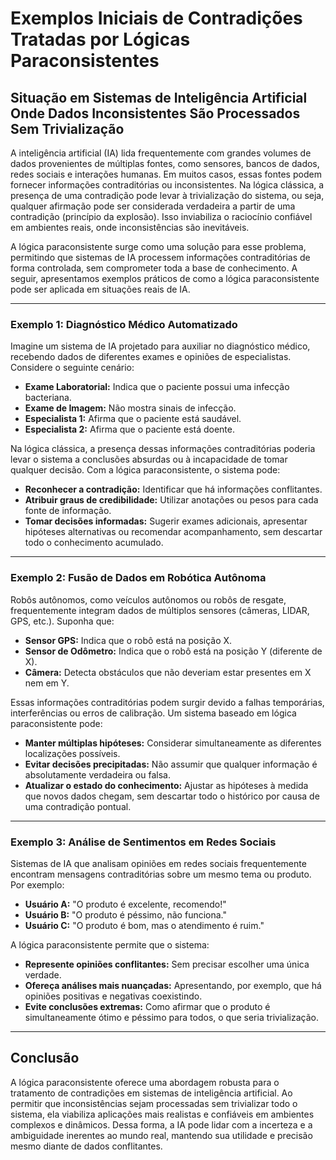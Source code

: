 
# Exemplos Iniciais de Contradições Tratadas por Lógicas Paraconsistentes

## Situação em Sistemas de Inteligência Artificial Onde Dados Inconsistentes São Processados Sem Trivialização

A inteligência artificial (IA) lida frequentemente com grandes volumes de dados provenientes de múltiplas fontes, como sensores, bancos de dados, redes sociais e interações humanas. Em muitos casos, essas fontes podem fornecer informações contraditórias ou inconsistentes. Na lógica clássica, a presença de uma contradição pode levar à trivialização do sistema, ou seja, qualquer afirmação pode ser considerada verdadeira a partir de uma contradição (princípio da explosão). Isso inviabiliza o raciocínio confiável em ambientes reais, onde inconsistências são inevitáveis.

A lógica paraconsistente surge como uma solução para esse problema, permitindo que sistemas de IA processem informações contraditórias de forma controlada, sem comprometer toda a base de conhecimento. A seguir, apresentamos exemplos práticos de como a lógica paraconsistente pode ser aplicada em situações reais de IA.

---

### Exemplo 1: Diagnóstico Médico Automatizado

Imagine um sistema de IA projetado para auxiliar no diagnóstico médico, recebendo dados de diferentes exames e opiniões de especialistas. Considere o seguinte cenário:

- **Exame Laboratorial:** Indica que o paciente possui uma infecção bacteriana.
- **Exame de Imagem:** Não mostra sinais de infecção.
- **Especialista 1:** Afirma que o paciente está saudável.
- **Especialista 2:** Afirma que o paciente está doente.

Na lógica clássica, a presença dessas informações contraditórias poderia levar o sistema a conclusões absurdas ou à incapacidade de tomar qualquer decisão. Com a lógica paraconsistente, o sistema pode:

- **Reconhecer a contradição:** Identificar que há informações conflitantes.
- **Atribuir graus de credibilidade:** Utilizar anotações ou pesos para cada fonte de informação.
- **Tomar decisões informadas:** Sugerir exames adicionais, apresentar hipóteses alternativas ou recomendar acompanhamento, sem descartar todo o conhecimento acumulado.

---

### Exemplo 2: Fusão de Dados em Robótica Autônoma

Robôs autônomos, como veículos autônomos ou robôs de resgate, frequentemente integram dados de múltiplos sensores (câmeras, LIDAR, GPS, etc.). Suponha que:

- **Sensor GPS:** Indica que o robô está na posição X.
- **Sensor de Odômetro:** Indica que o robô está na posição Y (diferente de X).
- **Câmera:** Detecta obstáculos que não deveriam estar presentes em X nem em Y.

Essas informações contraditórias podem surgir devido a falhas temporárias, interferências ou erros de calibração. Um sistema baseado em lógica paraconsistente pode:

- **Manter múltiplas hipóteses:** Considerar simultaneamente as diferentes localizações possíveis.
- **Evitar decisões precipitadas:** Não assumir que qualquer informação é absolutamente verdadeira ou falsa.
- **Atualizar o estado do conhecimento:** Ajustar as hipóteses à medida que novos dados chegam, sem descartar todo o histórico por causa de uma contradição pontual.

---

### Exemplo 3: Análise de Sentimentos em Redes Sociais

Sistemas de IA que analisam opiniões em redes sociais frequentemente encontram mensagens contraditórias sobre um mesmo tema ou produto. Por exemplo:

- **Usuário A:** "O produto é excelente, recomendo!"
- **Usuário B:** "O produto é péssimo, não funciona."
- **Usuário C:** "O produto é bom, mas o atendimento é ruim."

A lógica paraconsistente permite que o sistema:

- **Represente opiniões conflitantes:** Sem precisar escolher uma única verdade.
- **Ofereça análises mais nuançadas:** Apresentando, por exemplo, que há opiniões positivas e negativas coexistindo.
- **Evite conclusões extremas:** Como afirmar que o produto é simultaneamente ótimo e péssimo para todos, o que seria trivialização.

---

## Conclusão

A lógica paraconsistente oferece uma abordagem robusta para o tratamento de contradições em sistemas de inteligência artificial. Ao permitir que inconsistências sejam processadas sem trivializar todo o sistema, ela viabiliza aplicações mais realistas e confiáveis em ambientes complexos e dinâmicos. Dessa forma, a IA pode lidar com a incerteza e a ambiguidade inerentes ao mundo real, mantendo sua utilidade e precisão mesmo diante de dados conflitantes.
```
